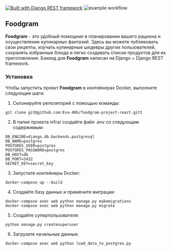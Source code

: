 [![Built with Django REST framework](https://img.shields.io/badge/Built_with-Django_REST_framework-green.svg)](https://www.django-rest-framework.org/)
![example workflow](https://github.com/Eva-48k/yamdb_final/actions/workflows/yamdb_workflow.yml/badge.svg)

## Foodgram

**Foodgram** - это удобный помощник в планировании вашего рациона и осуществлении кулинарных фантазий. Здесь вы можете публиковать свои рецепты, изучать кулинарные шедевры других пользователей, сохранять избранные блюда и легко создавать списки продуктов для их приготовления.
Бэкенд для **Foodgram** написан на Django + Django REST framework.

### Установка

Чтобы запустить проект **Foodgram** в контейнерах Docker, выполните следующие шаги:

1. Склонируйте репозиторий с помощью команды:

```
git clone git@github.com:Eva-48k/foodgram-project-react.gitt
```

2. В папке проекта infra/ создайте файл .env со следующим содержимым:

```
DB_ENGINE=django.db.backends.postgresql
DB_NAME=postgres
POSTGRES_USER=postgres
POSTGRES_PASSWORD=postgres
DB_HOST=db
DB_PORT=5432
SECRET_KEY=secret_key
```

3. Запустите контейнеры Docker:

```
docker-compose up --build
```

4. Создайте базу данных и примените миграции:

```
docker-compose exec web python manage.py makemigrations
docker-compose exec web python manage.py migrate
```

5. Создайте суперпользователя:

```
python manage.py createsuperuser
```

6. Загрузите начальные данные:

```
docker-compose exec web python load_data_to_postgres.py
```
